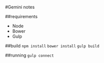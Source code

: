 #Gemini notes

##requirements
* Node
* Bower
* Gulp

##build
`npm install`
`bower install`
`gulp build`

##running
`gulp connect`
